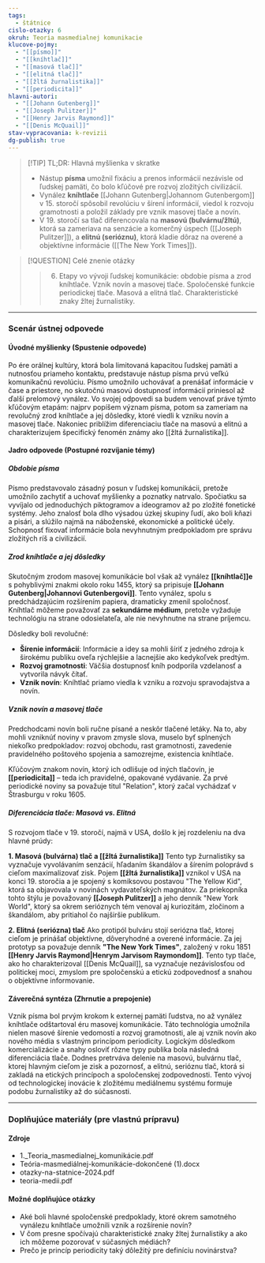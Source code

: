 ```yaml
---
tags:
  - štátnice
cislo-otazky: 6
okruh: Teoria masmedialnej komunikacie
klucove-pojmy:
  - "[[písmo]]"
  - "[[kníhtlač]]"
  - "[[masová tlač]]"
  - "[[elitná tlač]]"
  - "[[žltá žurnalistika]]"
  - "[[periodicita]]"
hlavni-autori:
  - "[[Johann Gutenberg]]"
  - "[[Joseph Pulitzer]]"
  - "[[Henry Jarvis Raymond]]"
  - "[[Denis McQuail]]"
stav-vypracovania: k-revizii
dg-publish: true
---
```


> [!TIP] TL;DR: Hlavná myšlienka v skratke
> * Nástup **písma** umožnil fixáciu a prenos informácií nezávisle od ľudskej pamäti, čo bolo kľúčové pre rozvoj zložitých civilizácií.
> * Vynález **kníhtlače** [[Johann Gutenberg|Johannom Gutenbergom]] v 15. storočí spôsobil revolúciu v šírení informácií, viedol k rozvoju gramotnosti a položil základy pre vznik masovej tlače a novín.
> * V 19. storočí sa tlač diferencovala na **masovú (bulvárnu/žltú)**, ktorá sa zameriava na senzácie a komerčný úspech ([[Joseph Pulitzer]]), a **elitnú (serióznu)**, ktorá kladie dôraz na overené a objektívne informácie ([[The New York Times]]).

> [!QUESTION] Celé znenie otázky
> > 6. Etapy vo vývoji ľudskej komunikácie: obdobie písma a zrod kníhtlače. Vznik novín a masovej tlače. Spoločenské funkcie periodickej tlače. Masová a elitná tlač. Charakteristické znaky žltej žurnalistiky.

---
### Scenár ústnej odpovede

#### Úvodné myšlienky (Spustenie odpovede)

Po ére orálnej kultúry, ktorá bola limitovaná kapacitou ľudskej pamäti a nutnosťou priameho kontaktu, predstavuje nástup písma prvú veľkú komunikačnú revolúciu. Písmo umožnilo uchovávať a prenášať informácie v čase a priestore, no skutočnú masovú dostupnosť informácií priniesol až ďalší prelomový vynález. Vo svojej odpovedi sa budem venovať práve týmto kľúčovým etapám: najprv popíšem význam písma, potom sa zameriam na revolučný zrod kníhtlače a jej dôsledky, ktoré viedli k vzniku novín a masovej tlače. Nakoniec priblížim diferenciaciu tlače na masovú a elitnú a charakterizujem špecifický fenomén známy ako [[žltá žurnalistika]].

#### Jadro odpovede (Postupné rozvíjanie témy)

##### Obdobie písma
Písmo predstavovalo zásadný posun v ľudskej komunikácii, pretože umožnilo zachytiť a uchovať myšlienky a poznatky natrvalo.  Spočiatku sa vyvíjalo od jednoduchých piktogramov a ideogramov až po zložité fonetické systémy. Jeho znalosť bola dlho výsadou úzkej skupiny ľudí, ako boli kňazi a pisári, a slúžilo najmä na náboženské, ekonomické a politické účely. Schopnosť fixovať informácie bola nevyhnutným predpokladom pre správu zložitých ríš a civilizácií.
##### Zrod kníhtlače a jej dôsledky

Skutočným zrodom masovej komunikácie bol však až vynález **[[kníhtlač]]e** s pohyblivými znakmi okolo roku 1455, ktorý sa pripisuje **[[Johann Gutenberg|Johannovi Gutenbergovi]]**.  Tento vynález, spolu s predchádzajúcim rozšírením papiera, dramaticky zmenil spoločnosť. Kníhtlač môžeme považovať za **sekundárne médium**, pretože vyžaduje technológiu na strane odosielateľa, ale nie nevyhnutne na strane príjemcu. 

Dôsledky boli revolučné:
* **Šírenie informácií**: Informácie a idey sa mohli šíriť z jedného zdroja k širokému publiku oveľa rýchlejšie a lacnejšie ako kedykoľvek predtým. 
* **Rozvoj gramotnosti**: Väčšia dostupnosť kníh podporila vzdelanosť a vytvorila návyk čítať. 
* **Vznik novín**: Kníhtlač priamo viedla k vzniku a rozvoju spravodajstva a novín. 
##### Vznik novín a masovej tlače
Predchodcami novín boli ručne písané a neskôr tlačené letáky. Na to, aby mohli vzniknúť noviny v pravom zmysle slova, muselo byť splnených niekoľko predpokladov: rozvoj obchodu, rast gramotnosti, zavedenie pravidelného poštového spojenia a samozrejme, existencia kníhtlače. 

Kľúčovým znakom novín, ktorý ich odlišuje od iných tlačovín, je **[[periodicita]]** – teda ich pravidelné, opakované vydávanie. Za prvé periodické noviny sa považuje titul "Relation", ktorý začal vychádzať v Štrasburgu v roku 1605.
##### Diferenciácia tlače: Masová vs. Elitná

S rozvojom tlače v 19. storočí, najmä v USA, došlo k jej rozdeleniu na dva hlavné prúdy:

**1. Masová (bulvárna) tlač a [[žltá žurnalistika]]**
Tento typ žurnalistiky sa vyznačuje vyvolávaním senzácií, hľadaním škandálov a šírením poloprávd s cieľom maximalizovať zisk. Pojem **[[žltá žurnalistika]]** vznikol v USA na konci 19. storočia a je spojený s komiksovou postavou "The Yellow Kid", ktorá sa objavovala v novinách vydavateľských magnátov. Za priekopníka tohto štýlu je považovaný **[[Joseph Pulitzer]]** a jeho denník "New York World", ktorý sa okrem serióznych tém venoval aj kuriozitám, zločinom a škandálom, aby pritiahol čo najširšie publikum. 

**2. Elitná (seriózna) tlač**
Ako protipól bulváru stojí seriózna tlač, ktorej cieľom je prinášať objektívne, dôveryhodné a overené informácie. Za jej prototyp sa považuje denník **"The New York Times"**, založený v roku 1851 **[[Henry Jarvis Raymond|Henrym Jarvisom Raymondom]]**. Tento typ tlače, ako ho charakterizoval [[Denis McQuail]], sa vyznačuje nezávislosťou od politickej moci, zmyslom pre spoločenskú a etickú zodpovednosť a snahou o objektívne informovanie. 

#### Záverečná syntéza (Zhrnutie a prepojenie)

Vznik písma bol prvým krokom k externej pamäti ľudstva, no až vynález kníhtlače odštartoval éru masovej komunikácie. Táto technológia umožnila nielen masové šírenie vedomostí a rozvoj gramotnosti, ale aj vznik novín ako nového média s vlastným princípom periodicity. Logickým dôsledkom komercializácie a snahy osloviť rôzne typy publika bola následná diferenciácia tlače. Dodnes pretrváva delenie na masovú, bulvárnu tlač, ktorej hlavným cieľom je zisk a pozornosť, a elitnú, serióznu tlač, ktorá si zakladá na etických princípoch a spoločenskej zodpovednosti. Tento vývoj od technologickej inovácie k zložitému mediálnemu systému formuje podobu žurnalistiky až do súčasnosti.

---

### Doplňujúce materiály (pre vlastnú prípravu)

#### Zdroje
* 1._Teoria_masmedialnej_komunikácie.pdf
* Teória-masmediálnej-komunikácie-dokončené (1).docx
* otazky-na-statnice-2024.pdf
* teoria-medii.pdf

#### Možné doplňujúce otázky
* Aké boli hlavné spoločenské predpoklady, ktoré okrem samotného vynálezu kníhtlače umožnili vznik a rozšírenie novín?
* V čom presne spočívajú charakteristické znaky žltej žurnalistiky a ako ich môžeme pozorovať v súčasných médiách?
* Prečo je princíp periodicity taký dôležitý pre definíciu novinárstva?